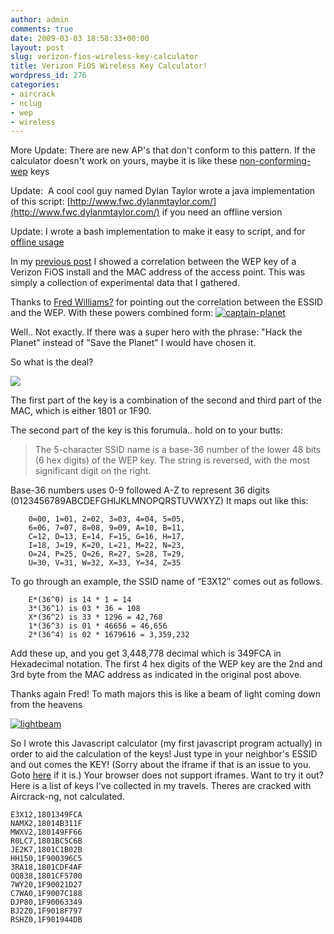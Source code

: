 ```yaml
---
author: admin
comments: true
date: 2009-03-03 18:58:33+00:00
layout: post
slug: verizon-fios-wireless-key-calculator
title: Verizon FiOS Wireless Key Calculator!
wordpress_id: 276
categories:
- aircrack
- nclug
- wep
- wireless
---
```


More Update: There are new AP's that don't conform to this pattern. If the calculator doesn't work on yours, maybe it is like these [non-conforming-wep](/help-wanted-what-is-the-pattern-in-these-new-wep-keys/) keys

Update:  A cool cool guy named Dylan Taylor wrote a java implementation of this script: [http://www.fwc.dylanmtaylor.com/](http://www.fwc.dylanmtaylor.com/) if you need an offline version

Update: I wrote a bash implementation to make it easy to script, and for [offline usage](/other/fioscalc.sh)

In my [previous post](/verizon-fios-wireless-security-analysis/) I showed a correlation between the WEP key of a Verizon FiOS install and the MAC address of the access point. This was simply a collection of experimental data that I gathered.

Thanks to [Fred Williams?](http://www.linkedin.com/pub/dir/Fred/Williams?trk=ppro_find_others) for pointing out the correlation between the ESSID and the WEP. With these powers combined form:
[![captain-planet](/uploads/captain-planet-185x300.jpg)](/uploads/captain-planet.jpeg)

Well.. Not exactly. If there was a super hero with the phrase: "Hack the Planet" instead of "Save the Planet" I would have chosen it.

So what is the deal?

[![](/uploads/verizon_fios_250.jpg)](/uploads/verizon_fios_250.jpg)

The first part of the key is a combination of the second and third part of the MAC, which is either 1801 or 1F90.

The second part of the key is this forumula.. hold on to your butts:

> The 5-character SSID name is a base-36 number of the lower 48 bits (6 hex digits) of the WEP key. The string is reversed, with the most significant digit on the right.

Base-36 numbers uses 0-9 followed A-Z to represent 36 digits (0123456789ABCDEFGHIJKLMNOPQRSTUVWXYZ)
It maps out like this:

```
    0=00, 1=01, 2=02, 3=03, 4=04, 5=05,
    6=06, 7=07, 8=08, 9=09, A=10, B=11,
    C=12, D=13, E=14, F=15, G=16, H=17,
    I=18, J=19, K=20, L=21, M=22, N=23,
    O=24, P=25, Q=26, R=27, S=28, T=29,
    U=30, V=31, W=32, X=33, Y=34, Z=35
```

To go through an example, the SSID name of “E3X12″ comes out as follows.

```
    E*(36^0) is 14 * 1 = 14
    3*(36^1) is 03 * 36 = 108
    X*(36^2) is 33 * 1296 = 42,768
    1*(36^3) is 01 * 46656 = 46,656
    2*(36^4) is 02 * 1679616 = 3,359,232
```

Add these up, and you get 3,448,778 decimal which is 349FCA in Hexadecimal notation.
The first 4 hex digits of the WEP key are the 2nd and 3rd byte from the MAC address as indicated in the original post above.

Thanks again Fred! To math majors this is like a beam of light coming down from the heavens

[![lightbeam](/uploads/lightbeam.jpg)](http://www.flickr.com/photos/dorowski/456250234/)

So I wrote this Javascript calculator (my first javascript program actually) in order to aid the calculation of the keys! Just type in your neighbor's ESSID and out comes the KEY!
(Sorry about the iframe if that is an issue to you. Goto [here](/other/wep.html) if it is.)
Your browser does not support iframes.
Want to try it out? Here is a list of keys I've collected in my travels. Theres are cracked with Aircrack-ng, not calculated.

```
E3X12,1801349FCA
NAMX2,18014B311F
MWXV2,180149FF66
R0LC7,1801BC5C6B
JE2K7,1801C1B02B
HH150,1F900396C5
3RA18,1801CDF4AF
OQ838,1801CF5700
7WY20,1F90021D27
C7WA0,1F9007C188
DJP80,1F90063349
BJ2Z0,1F9018F797
RSHZ0,1F901944DB
```
